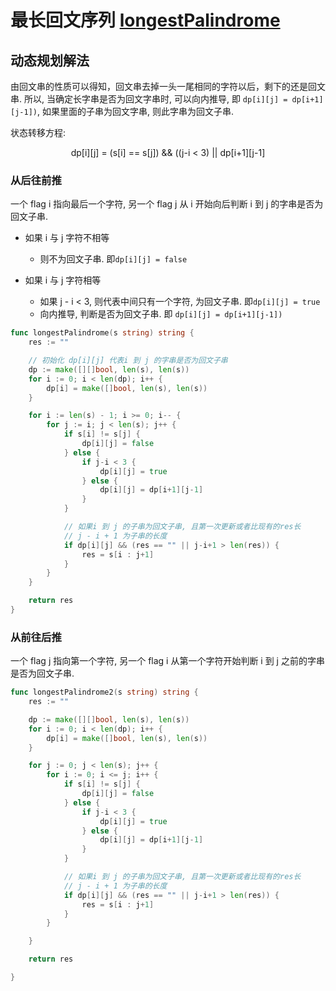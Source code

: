 # 最长回文序列 [longestPalindrome](https://leetcode-cn.com/problems/longest-palindromic-substring/)

## 动态规划解法

由回文串的性质可以得知，回文串去掉一头一尾相同的字符以后，剩下的还是回文串. 所以, 当确定长字串是否为回文字串时, 可以向内推导, 即 `dp[i][j] = dp[i+1][j-1])`, 如果里面的子串为回文字串, 则此字串为回文子串.

状态转移方程:

<div align=center>dp[i][j] = (s[i] == s[j]) && ((j-i < 3) || dp[i+1][j-1]</div>

### 从后往前推

一个 flag i 指向最后一个字符, 另一个 flag j 从 i 开始向后判断 i 到 j 的字串是否为回文子串.

- 如果 i 与 j 字符不相等

  - 则不为回文子串. 即`dp[i][j] = false`

- 如果 i 与 j 字符相等
  - 如果 j - i < 3, 则代表中间只有一个字符, 为回文子串. 即`dp[i][j] = true`
  - 向内推导, 判断是否为回文子串. 即 `dp[i][j] = dp[i+1][j-1])`

```go
func longestPalindrome(s string) string {
	res := ""

	// 初始化 dp[i][j] 代表i 到 j 的字串是否为回文子串
	dp := make([][]bool, len(s), len(s))
	for i := 0; i < len(dp); i++ {
		dp[i] = make([]bool, len(s), len(s))
	}

	for i := len(s) - 1; i >= 0; i-- {
		for j := i; j < len(s); j++ {
			if s[i] != s[j] {
				dp[i][j] = false
			} else {
				if j-i < 3 {
					dp[i][j] = true
				} else {
					dp[i][j] = dp[i+1][j-1]
				}
			}

			// 如果i 到 j 的子串为回文子串, 且第一次更新或者比现有的res长
			// j - i + 1 为子串的长度
			if dp[i][j] && (res == "" || j-i+1 > len(res)) {
				res = s[i : j+1]
			}
		}
	}

	return res
}

```

### 从前往后推

一个 flag j 指向第一个字符, 另一个 flag i 从第一个字符开始判断 i 到 j 之前的字串是否为回文子串.

```go
func longestPalindrome2(s string) string {
	res := ""

	dp := make([][]bool, len(s), len(s))
	for i := 0; i < len(dp); i++ {
		dp[i] = make([]bool, len(s), len(s))
	}

	for j := 0; j < len(s); j++ {
		for i := 0; i <= j; i++ {
			if s[i] != s[j] {
				dp[i][j] = false
			} else {
				if j-i < 3 {
					dp[i][j] = true
				} else {
					dp[i][j] = dp[i+1][j-1]
				}
			}

			// 如果i 到 j 的子串为回文子串, 且第一次更新或者比现有的res长
			// j - i + 1 为子串的长度
			if dp[i][j] && (res == "" || j-i+1 > len(res)) {
				res = s[i : j+1]
			}
		}

	}

	return res

}

```
